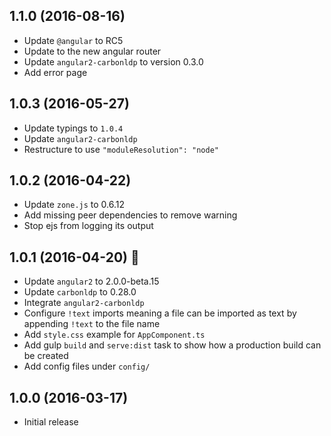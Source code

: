## 1.1.0 (2016-08-16)
- Update `@angular` to RC5
- Update to the new angular router
- Update `angular2-carbonldp` to version 0.3.0
- Add error page

## 1.0.3 (2016-05-27)
- Update typings to `1.0.4`
- Update `angular2-carbonldp`
- Restructure to use `"moduleResolution": "node"`

## 1.0.2 (2016-04-22)
- Update `zone.js` to 0.6.12
- Add missing peer dependencies to remove warning
- Stop ejs from logging its output

## 1.0.1 (2016-04-20) :maple_leaf:
- Update `angular2` to 2.0.0-beta.15
- Update `carbonldp` to 0.28.0
- Integrate `angular2-carbonldp`
- Configure `!text` imports meaning a file can be imported as text by appending `!text` to the file name
- Add `style.css` example for `AppComponent.ts`
- Add gulp `build` and `serve:dist` task to show how a production build can be created
- Add config files under `config/`

## 1.0.0 (2016-03-17)
- Initial release
